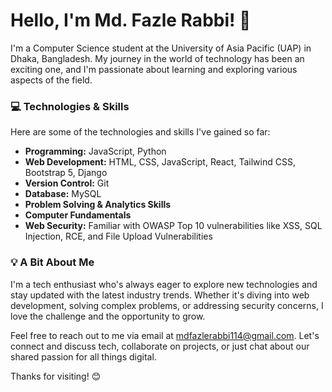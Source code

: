 # Hello, I'm Md. Fazle Rabbi! 👋

I'm a Computer Science student at the University of Asia Pacific (UAP) in Dhaka, Bangladesh. My journey in the world of technology has been an exciting one, and I'm passionate about learning and exploring various aspects of the field. 

### 💻 Technologies & Skills

Here are some of the technologies and skills I've gained so far:

- **Programming:** JavaScript, Python
- **Web Development:** HTML, CSS, JavaScript, React, Tailwind CSS, Bootstrap 5, Django
- **Version Control:** Git
- **Database:** MySQL
- **Problem Solving & Analytics Skills**
- **Computer Fundamentals**
- **Web Security:** Familiar with OWASP Top 10 vulnerabilities like XSS, SQL Injection, RCE, and File Upload Vulnerabilities

### 💡 A Bit About Me

I'm a tech enthusiast who's always eager to explore new technologies and stay updated with the latest industry trends. Whether it's diving into web development, solving complex problems, or addressing security concerns, I love the challenge and the opportunity to grow.

Feel free to reach out to me via email at mdfazlerabbi114@gmail.com. Let's connect and discuss tech, collaborate on projects, or just chat about our shared passion for all things digital.

Thanks for visiting! 😊

<!---
TheRABU/TheRABU is a ✨ special ✨ repository because its `README.md` (this file) appears on your GitHub profile.
You can click the Preview link to take a look at your changes.
--->
